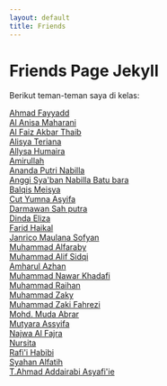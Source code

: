 ```yaml
---
layout: default
title: Friends
---
```



# Friends Page Jekyll

<section class="friends">
  <p>Berikut teman-teman saya di kelas:</p>

  <div class="grid-container">
    <div class="friend-card"><a href="https://ahmadfayyadh.github.io/">Ahmad Fayyadd</a></div>
    <div class="friend-card"><a href="https://alanisamaharani.github.io/">Al Anisa Maharani</a></div>
    <div class="friend-card"><a href="https://alfaizakbar.github.io">Al Faiz Akbar Thaib</a></div>
    <div class="friend-card"><a href="https://alisyateriana.github.io/">Alisya Teriana</a></div>
    <div class="friend-card"><a href="https://allysahumaira.github.io/">Allysa Humaira</a></div>
    <div class="friend-card"><a href="https://amirullah310.github.io/">Amirullah</a></div>
    <div class="friend-card"><a href="https://anandaaputrinabilla.github.io/">Ananda Putri Nabilla</a></div>
    <div class="friend-card"><a href="https://angginabilabatubara.github.io/">Anggi Sya'ban Nabilla Batu bara</a></div>
    <div class="friend-card"><a href="https://balqismisyia.github.io/">Balqis Meisya</a></div>
    <div class="friend-card"><a href="https://cutyumnaassyifa22.github.io/cutyumnaaassyifa.github.io/">Cut Yumna Asyifa</a></div>
    <div class="friend-card"><a href="https://darmawansahputra1.github.io/">Darmawan Sah putra</a></div>
    <div class="friend-card"><a href="https://dindaelz06.github.io/">Dinda Eliza</a></div>
    <div class="friend-card"><a href="https://fared08.github.io">Farid Haikal</a></div>
    <div class="friend-card"><a href="https://janricomaulanas.github.io/">Janrico Maulana Sofyan</a></div>
    <div class="friend-card"><a href="https://muhammadalfaraby06.github.io/">Muhammad Alfaraby</a></div>
    <div class="friend-card"><a href="https://alfsdqi.github.io/">Muhammad Alif Sidqi</a></div>
    <div class="friend-card"><a href="https://amharul.github.io/">Amharul Azhan</a></div>
    <div class="friend-card"><a href="https://khadafimuhammadnawwar.github.io/">Muhammad Nawar Khadafi</a></div>
    <div class="friend-card"><a href="https://mraihanads.github.io/">Muhammad Raihan</a></div>
    <div class="friend-card"><a href="https://muhzakyyy.github.io/">Muhammad Zaky</a></div>
    <div class="friend-card"><a href="https://m-zakifahrezi.github.io/">Muhammad Zaki Fahrezi</a></div>
    <div class="friend-card"><a href="https://mudaabrar.github.io/">Mohd. Muda Abrar</a></div>
    <div class="friend-card"><a href="https://mutyaraassyifa.github.io/">Mutyara Assyifa</a></div>
    <div class="friend-card"><a href="https://najwaal-fajra.github.io/">Najwa Al Fajra</a></div>
    <div class="friend-card"><a href="https://nursitaaa.github.io/">Nursita</a></div>
    <div class="friend-card"><a href="https://rafi-i-habibi.github.io/">Rafi'i Habibi</a></div>
    <div class="friend-card"><a href="https://syahanalfatih.github.io/">Syahan Alfatih</a></div>
    <div class="friend-card"><a href="https://addairabi.github.io/">T.Ahmad Addairabi Asyafi'ie</a></div>
  </div>
</section>
